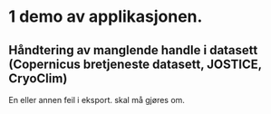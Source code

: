 # 1 demo av applikasjonen.

## Håndtering av manglende handle i datasett (Copernicus bretjeneste datasett, JOSTICE, CryoClim)
En eller annen feil i eksport. skal må gjøres om.


